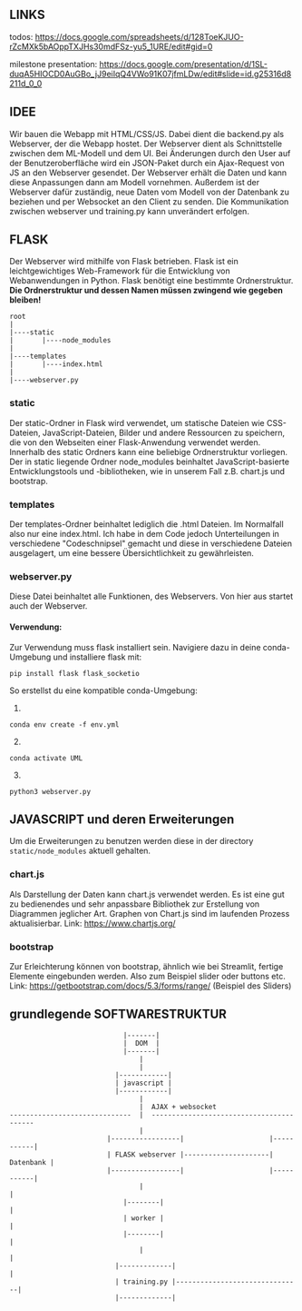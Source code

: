 ## LINKS
todos: https://docs.google.com/spreadsheets/d/128ToeKJUO-rZcMXk5bAOppTXJHs30mdFSz-yu5_1URE/edit#gid=0

milestone presentation: https://docs.google.com/presentation/d/1SL-duqA5HIOCD0AuGBo_jJ9eiIqQ4VWo91K07jfmLDw/edit#slide=id.g25316d8211d_0_0

## IDEE

Wir bauen die Webapp mit HTML/CSS/JS. Dabei dient die backend.py als Webserver, der die Webapp hostet. Der Webserver dient als Schnittstelle zwischen dem ML-Modell und dem UI. 
Bei Änderungen durch den User auf der Benutzeroberfläche wird ein JSON-Paket durch ein Ajax-Request von JS an den Webserver gesendet. Der Webserver erhält die Daten und kann diese Anpassungen dann am Modell vornehmen. 
Außerdem ist der Webserver dafür zuständig, neue Daten vom Modell von der Datenbank zu beziehen und per Websocket an den Client zu senden. 
Die Kommunikation zwischen webserver und training.py kann unverändert erfolgen.


## FLASK
Der Webserver wird mithilfe von Flask betrieben. Flask ist ein leichtgewichtiges Web-Framework für die Entwicklung von Webanwendungen in Python. 
Flask benötigt eine bestimmte Ordnerstruktur. **Die Ordnerstruktur und dessen Namen müssen zwingend wie gegeben bleiben!**
```
root
|
|----static
|       |----node_modules
|
|----templates
|       |----index.html
|
|----webserver.py
```

### static
Der static-Ordner in Flask wird verwendet, um statische Dateien wie CSS-Dateien, JavaScript-Dateien, Bilder und andere Ressourcen zu speichern, die von den Webseiten einer Flask-Anwendung verwendet werden. Innerhalb des static Ordners kann eine beliebige Ordnerstruktur vorliegen. Der in static liegende Ordner node_modules beinhaltet JavaScript-basierte Entwicklungstools und -bibliotheken, wie in unserem Fall z.B. chart.js und bootstrap.

### templates
Der templates-Ordner beinhaltet lediglich die .html Dateien. Im Normalfall also nur eine index.html. Ich habe in dem Code jedoch Unterteilungen in verschiedene "Codeschnipsel" gemacht und diese in verschiedene Dateien ausgelagert, um eine bessere Übersichtlichkeit zu gewährleisten.

### webserver.py
Diese Datei beinhaltet alle Funktionen, des Webservers. Von hier aus startet auch der Webserver.

#### Verwendung:
Zur Verwendung muss flask installiert sein. Navigiere dazu in deine conda-Umgebung und installiere flask mit:
```
pip install flask flask_socketio
```
So erstellst du eine kompatible conda-Umgebung:

1. 
```
conda env create -f env.yml
```
2. 
```
conda activate UML
```
3. 
```
python3 webserver.py
```

## JAVASCRIPT und deren Erweiterungen
Um die Erweiterungen zu benutzen werden diese in der directory ``static/node_modules`` aktuell gehalten.

### chart.js
Als Darstellung der Daten kann chart.js verwendet werden. Es ist eine gut zu bedienendes und sehr anpassbare Bibliothek zur Erstellung von Diagrammen jeglicher Art. Graphen von Chart.js sind im laufenden Prozess aktualisierbar.
Link: https://www.chartjs.org/

### bootstrap
Zur Erleichterung können von bootstrap, ähnlich wie bei Streamlit, fertige Elemente eingebunden werden. Also zum Beispiel slider oder buttons etc. 
Link: https://getbootstrap.com/docs/5.3/forms/range/ (Beispiel des Sliders)


## grundlegende SOFTWARESTRUKTUR
```
                            |-------|
                            |  DOM  |
                            |-------|
                                |
                                |
                          |------------|                            
                          | javascript |
                          |------------|
                                |
                                |  AJAX + websocket
------------------------------  |  -----------------------------------------
                                |  
                        |-----------------|                     |-----------|
                        | FLASK webserver |---------------------| Datenbank |
                        |-----------------|                     |-----------|
                                |                                       |
                            |--------|                                  |
                            | worker |                                  |
                            |--------|                                  |
                                |                                       |
                          |-------------|                               |
                          | training.py |-------------------------------|
                          |-------------|
```
